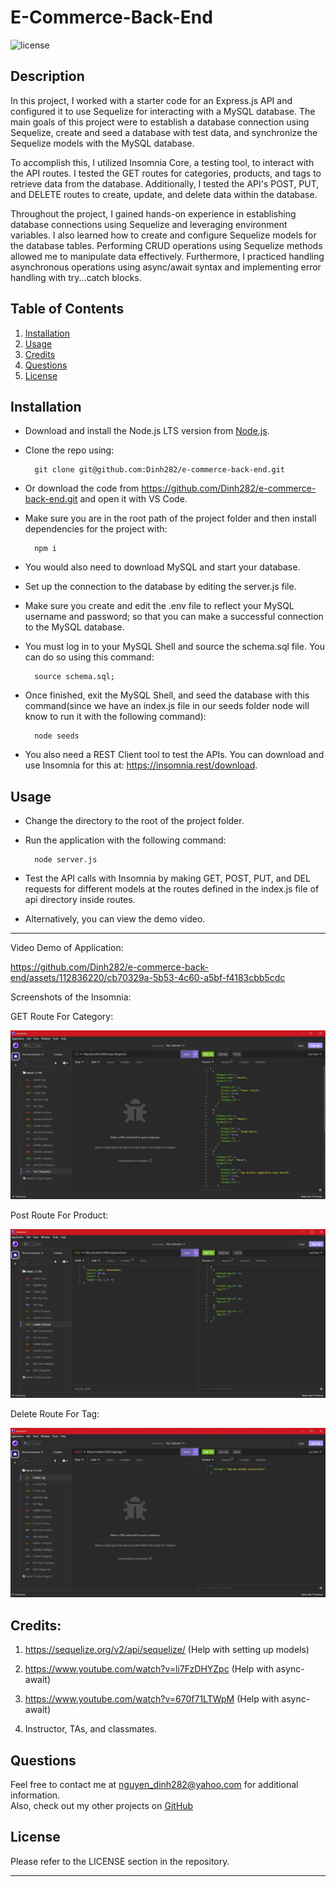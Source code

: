 # E-Commerce-Back-End

![license](https://img.shields.io/badge/License-MIT-yellowgreen)

## Description

In this project, I worked with a starter code for an Express.js API and configured it to use Sequelize for interacting with a MySQL database. The main goals of this project were to establish a database connection using Sequelize, create and seed a database with test data, and synchronize the Sequelize models with the MySQL database.

To accomplish this, I utilized Insomnia Core, a testing tool, to interact with the API routes. I tested the GET routes for categories, products, and tags to retrieve data from the database. Additionally, I tested the API's POST, PUT, and DELETE routes to create, update, and delete data within the database.

Throughout the project, I gained hands-on experience in establishing database connections using Sequelize and leveraging environment variables. I also learned how to create and configure Sequelize models for the database tables. Performing CRUD operations using Sequelize methods allowed me to manipulate data effectively. Furthermore, I practiced handling asynchronous operations using async/await syntax and implementing error handling with try...catch blocks.


## Table of Contents
1. [Installation](#installation)
2. [Usage](#usage)
3. [Credits](#credits)
4. [Questions](#questions)  
5. [License](#license)


## Installation
- Download and install the Node.js LTS version from [Node.js](https://nodejs.org/en).
- Clone the repo using:

        git clone git@github.com:Dinh282/e-commerce-back-end.git

 - Or download the code from https://github.com/Dinh282/e-commerce-back-end.git and
open it with VS Code.       
- Make sure you are in the root path of the project folder and then install dependencies for the project with:

        npm i

- You would also need to download MySQL and start your database. 
- Set up the connection to the database by editing the server.js file. 
- Make sure you create and edit the .env file to reflect your MySQL username and password; so that you can make a successful connection to the MySQL database.
- You must log in to your MySQL Shell and source the schema.sql file. You can do so using this command:

        source schema.sql;  

- Once finished, exit the MySQL Shell, and seed the database with this command(since we have an index.js file in our seeds folder node will know to run it with the following command):

        node seeds

- You also need a REST Client tool to test the APIs. You can download and use Insomnia for this at: https://insomnia.rest/download. 


## Usage

- Change the directory to the root of the project folder.
- Run the application with the following command:

        node server.js

- Test the API calls with Insomnia by making GET, POST, PUT, and DEL requests for different models at the routes defined in the index.js file of api directory inside routes.  

- Alternatively, you can view the demo video.

---

Video Demo of Application:



https://github.com/Dinh282/e-commerce-back-end/assets/112836220/cb70329a-5b53-4c60-a5bf-f4183cbb5cdc




 Screenshots of the Insomnia:

 GET Route For Category:

![Screenshot of App ](./assets/get-route-category.jpg)

Post Route For Product:

![Screenshot of Data Display](./assets/post-create-product.jpg)

Delete Route For Tag:

![Screenshot of Data Display](./assets/delete-tag.jpg)

## Credits:

1. https://sequelize.org/v2/api/sequelize/ (Help with setting up models)

2. https://www.youtube.com/watch?v=li7FzDHYZpc (Help with async-await)

3. https://www.youtube.com/watch?v=670f71LTWpM (Help with async-await)

4. Instructor, TAs, and classmates.

## Questions
Feel free to contact me at nguyen_dinh282@yahoo.com for additional information.  
Also, check out my other projects on [GitHub](https://github.com/Dinh282)


## License

Please refer to the LICENSE section in the repository.


---
